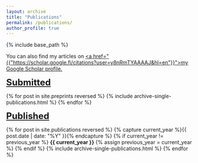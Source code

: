 ```yaml
---
layout: archive
title: "Publications"
permalink: /publications/
author_profile: true
---
```


{% include base_path %}

You can also find my articles on <u><a href="{{"https://scholar.google.fi/citations?user=y8nRmTYAAAAJ&hl=en"}}">my Google Scholar profile</a>.</u>

<font size="5">
<u><b>Submitted</b></u><br>
</font>

{% for post in site.preprints reversed %}
  {% include archive-single-publications.html %}
{% endfor %}

<font size="5">
<u><b>Published</b></u><br>
</font>


{% for post in site.publications reversed %}
  {% capture current_year %}{{ post.date | date: "%Y" }}{% endcapture %}
  {% if current_year != previous_year %}
  <b>{{ current_year }}</b>
    {% assign previous_year = current_year %}
  {% endif %}
  {% include archive-single-publications.html %}
{% endfor %}

